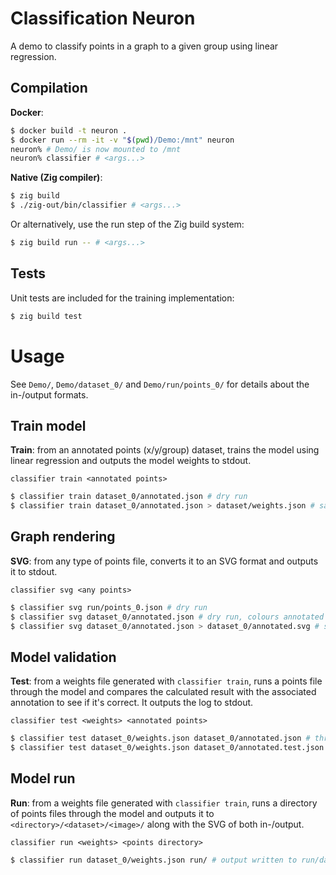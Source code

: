 
# Classification Neuron

A demo to classify points in a graph to a given group using linear regression.

## Compilation

**Docker**:

```bash
$ docker build -t neuron .
$ docker run --rm -it -v "$(pwd)/Demo:/mnt" neuron
neuron% # Demo/ is now mounted to /mnt
neuron% classifier # <args...>
```

**Native (Zig compiler)**:

```bash
$ zig build
$ ./zig-out/bin/classifier # <args...>
```

Or alternatively, use the run step of the Zig build system:

```bash
$ zig build run -- # <args...>
```

## Tests

Unit tests are included for the training implementation:

```bash
$ zig build test
```

# Usage

See `Demo/`, `Demo/dataset_0/` and `Demo/run/points_0/` for details about the in-/output formats.

## Train model

**Train**: from an annotated points (x/y/group) dataset, trains the model using linear regression
and outputs the model weights to stdout.

`classifier train <annotated points>`

```bash
$ classifier train dataset_0/annotated.json # dry run
$ classifier train dataset_0/annotated.json > dataset/weights.json # save output
```

## Graph rendering

**SVG**: from any type of points file, converts it to an SVG format and outputs it to stdout.

`classifier svg <any points>`

```bash
$ classifier svg run/points_0.json # dry run
$ classifier svg dataset_0/annotated.json # dry run, colours annotated points
$ classifier svg dataset_0/annotated.json > dataset_0/annotated.svg # save output
```

## Model validation

**Test**: from a weights file generated with `classifier train`, runs a points file through the
model and compares the calculated result with the associated annotation to see if it's correct. It
outputs the log to stdout.

`classifier test <weights> <annotated points>`

```bash
$ classifier test dataset_0/weights.json dataset_0/annotated.json # through trained dataset
$ classifier test dataset_0/weights.json dataset_0/annotated.test.json # through unseen dataset
```

## Model run

**Run**: from a weights file generated with `classifier train`, runs a directory of points files
through the model and outputs it to `<directory>/<dataset>/<image>/` along with the SVG of both
in-/output.

`classifier run <weights> <points directory>`

```bash
$ classifier run dataset_0/weights.json run/ # output written to run/dataset_0/*/...
```
